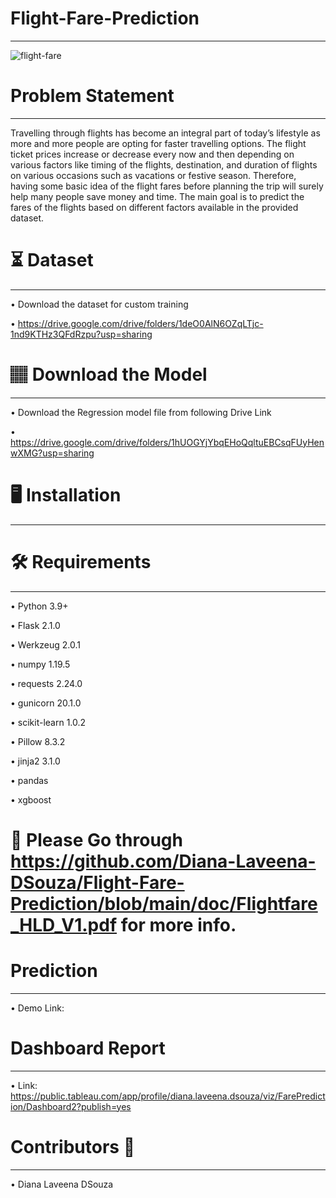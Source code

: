 # Flight-Fare-Prediction
________________________________________________________________________________________________________________________________________________________________

![flight-fare](https://user-images.githubusercontent.com/102862643/193259099-5930ca7d-8fe4-4ed6-816a-eebf55b92a9d.JPG)

# Problem Statement
________________________________________________________________________________________________________________________________________________________________

Travelling through flights has become an integral part of today’s lifestyle as more and more people are opting for faster travelling options. The flight ticket prices increase or decrease every now and then depending on various factors like timing of the flights, destination, and duration of flights on various occasions such as vacations or festive season. Therefore, having some basic idea of the flight fares before planning the trip will surely help many people save money and time. The main goal is to predict the fares of the flights based on different factors available in the provided dataset.

# ⏳ Dataset
_________________________________________________________________________________________________________________________________________________________________

• Download the dataset for custom training

• https://drive.google.com/drive/folders/1deO0AlN6OZqLTjc-1nd9KTHz3QFdRzpu?usp=sharing

# 🏽‍ Download the Model
_________________________________________________________________________________________________________________________________________________________________

• Download the Regression model file from following Drive Link

• https://drive.google.com/drive/folders/1hUOGYjYbqEHoQqltuEBCsqFUyHenwXMG?usp=sharing

# 🖥️ Installation
_________________________________________________________________________________________________________________________________________________________________
# 🛠️ Requirements
_________________________________________________________________________________________________________________________________________________________________

• Python 3.9+

• Flask 2.1.0

• Werkzeug 2.0.1

• numpy 1.19.5

• requests 2.24.0

• gunicorn 20.1.0

• scikit-learn 1.0.2

• Pillow 8.3.2

• jinja2 3.1.0

• pandas

• xgboost

# 📖 Please Go through https://github.com/Diana-Laveena-DSouza/Flight-Fare-Prediction/blob/main/doc/Flightfare_HLD_V1.pdf for more info.

# Prediction
_______________________________________________________________________________________________________________________________________________________________

• Demo Link: 

# Dashboard Report
_______________________________________________________________________________________________________________________________________________________________

• Link: https://public.tableau.com/app/profile/diana.laveena.dsouza/viz/FarePrediction/Dashboard2?publish=yes

# Contributors 👩
_______________________________________________________________________________________________________________________________________________________________

• Diana Laveena DSouza
